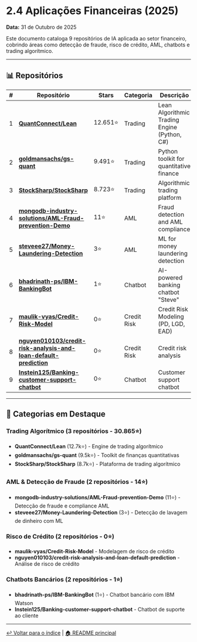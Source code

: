 # 2.4 Aplicações Financeiras (2025)

**Data:** 31 de Outubro de 2025

Este documento cataloga 9 repositórios de IA aplicada ao setor financeiro, cobrindo áreas como detecção de fraude, risco de crédito, AML, chatbots e trading algorítmico.

---

## 📊 Repositórios

| # | Repositório | Stars | Categoria | Descrição |
|---|---|---|---|---|
| 1 | [**QuantConnect/Lean**](https://github.com/QuantConnect/Lean) | 12.651⭐ | Trading | Lean Algorithmic Trading Engine (Python, C#) |
| 2 | [**goldmansachs/gs-quant**](https://github.com/goldmansachs/gs-quant) | 9.491⭐ | Trading | Python toolkit for quantitative finance |
| 3 | [**StockSharp/StockSharp**](https://github.com/StockSharp/StockSharp) | 8.723⭐ | Trading | Algorithmic trading platform |
| 4 | [**mongodb-industry-solutions/AML-Fraud-prevention-Demo**](https://github.com/mongodb-industry-solutions/AML-Fraud-prevention-Demo) | 11⭐ | AML | Fraud detection and AML compliance |
| 5 | [**steveee27/Money-Laundering-Detection**](https://github.com/steveee27/Money-Laundering-Detection) | 3⭐ | AML | ML for money laundering detection |
| 6 | [**bhadrinath-ps/IBM-BankingBot**](https://github.com/bhadrinath-ps/IBM-BankingBot) | 1⭐ | Chatbot | AI-powered banking chatbot "Steve" |
| 7 | [**maulik-vyas/Credit-Risk-Model**](https://github.com/maulik-vyas/Credit-Risk-Model) | 0⭐ | Credit Risk | Credit Risk Modeling (PD, LGD, EAD) |
| 8 | [**nguyen010103/credit-risk-analysis-and-loan-default-prediction**](https://github.com/nguyen010103/credit-risk-analysis-and-loan-default-prediction) | 0⭐ | Credit Risk | Credit risk analysis |
| 9 | [**Instein125/Banking-customer-support-chatbot**](https://github.com/Instein125/Banking-customer-support-chatbot) | 0⭐ | Chatbot | Customer support chatbot |

---

## 🎯 Categorias em Destaque

### Trading Algorítmico (3 repositórios - 30.865⭐)

- **QuantConnect/Lean** (12.7k⭐) - Engine de trading algorítmico
- **goldmansachs/gs-quant** (9.5k⭐) - Toolkit de finanças quantitativas
- **StockSharp/StockSharp** (8.7k⭐) - Plataforma de trading algorítmico

### AML & Detecção de Fraude (2 repositórios - 14⭐)

- **mongodb-industry-solutions/AML-Fraud-prevention-Demo** (11⭐) - Detecção de fraude e compliance AML
- **steveee27/Money-Laundering-Detection** (3⭐) - Detecção de lavagem de dinheiro com ML

### Risco de Crédito (2 repositórios - 0⭐)

- **maulik-vyas/Credit-Risk-Model** - Modelagem de risco de crédito
- **nguyen010103/credit-risk-analysis-and-loan-default-prediction** - Análise de risco de crédito

### Chatbots Bancários (2 repositórios - 1⭐)

- **bhadrinath-ps/IBM-BankingBot** (1⭐) - Chatbot bancário com IBM Watson
- **Instein125/Banking-customer-support-chatbot** - Chatbot de suporte ao cliente

---

[↩️ Voltar para o índice](./README.md) | [🏠 README principal](../../README.md)
